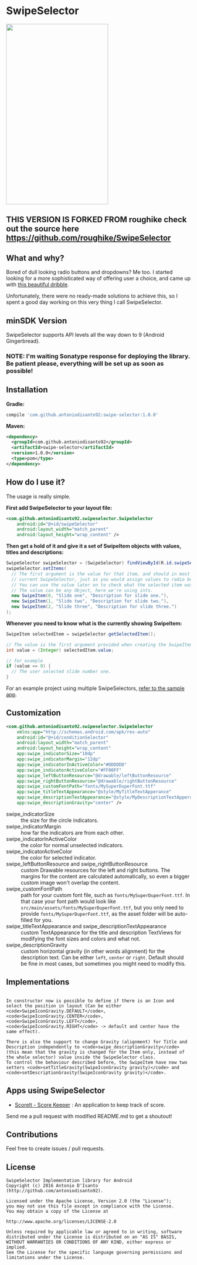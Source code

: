 # SwipeSelector
<img src="https://raw.githubusercontent.com/roughike/SwipeSelector/master/demo_two.gif" width="278" height="492" />

## THIS VERSION IS FORKED FROM roughike check out the source here https://github.com/roughike/SwipeSelector

## What and why?

Bored of dull looking radio buttons and dropdowns? Me too. I started looking for a more sophisticated way of offering user a choice, and came up with [this beautiful dribble](https://dribbble.com/shots/2343630-Create-Shipment).

Unfortunately, there were no ready-made solutions to achieve this, so I spent a good day working on this very thing I call SwipeSelector.

## minSDK Version

SwipeSelector supports API levels all the way down to 9 (Android Gingerbread).

### NOTE: I'm waiting Sonatype response for deploying the library. Be patient please, everything will be set up as soon as possible!

## Installation
**Gradle:**

```groovy
compile 'com.github.antoniodisanto92:swipe-selector:1.0.0'
```

**Maven:**
```xml
<dependency>
  <groupId>com.github.antoniodisanto92</groupId>
  <artifactId>swipe-selector</artifactId>
  <version>1.0.0</version>
  <type>pom</type>
</dependency>
```

## How do I use it?

The usage is really simple.

**First add SwipeSelector to your layout file:**

```xml
<com.github.antoniodisanto92.swipeselector.SwipeSelector
    android:id="@+id/swipeSelector"
    android:layout_width="match_parent"
    android:layout_height="wrap_content" />
```

**Then get a hold of it and give it a set of SwipeItem objects with values, titles and descriptions:**

```java
SwipeSelector swipeSelector = (SwipeSelector) findViewById(R.id.swipeSelector);
swipeSelector.setItems(
  // The first argument is the value for that item, and should in most cases be unique for the
  // current SwipeSelector, just as you would assign values to radio buttons.
  // You can use the value later on to check what the selected item was.
  // The value can be any Object, here we're using ints.
  new SwipeItem(0, "Slide one", "Description for slide one."),
  new SwipeItem(1, "Slide two", "Description for slide two."),
  new SwipeItem(2, "Slide three", "Description for slide three.")
);
```

**Whenever you need to know what is the currently showing SwipeItem:**
```java
SwipeItem selectedItem = swipeSelector.getSelectedItem();

// The value is the first argument provided when creating the SwipeItem.
int value = (Integer) selectedItem.value;

// for example
if (value == 0) {
  // The user selected slide number one.
}
```

For an example project using multiple SwipeSelectors, [refer to the sample app](https://github.com/antoniodisanto92/SwipeSelector/tree/master/sample/src/main).

## Customization

```xml
<com.github.antoniodisanto92.swipeselector.SwipeSelector
    xmlns:app="http://schemas.android.com/apk/res-auto"
    android:id="@+id/conditionSelector"
    android:layout_width="match_parent"
    android:layout_height="wrap_content"
    app:swipe_indicatorSize="10dp"
    app:swipe_indicatorMargin="12dp"
    app:swipe_indicatorInActiveColor="#DDDDDD"
    app:swipe_indicatorActiveColor="#FF00FF"
    app:swipe_leftButtonResource="@drawable/leftButtonResource"
    app:swipe_rightButtonResource="@drawable/rightButtonResource"
    app:swipe_customFontPath="fonts/MySuperDuperFont.ttf"
    app:swipe_titleTextAppearance="@style/MyTitleTextApperance"
    app:swipe_descriptionTextAppearance="@style/MyDescriptionTextApperance"
    app:swipe_descriptionGravity="center" />
```

<dl>
  <dt>swipe_indicatorSize</dt>
  <dd>the size for the circle indicators.</dd>

  <dt>swipe_indicatorMargin</dt>
  <dd>how far the indicators are from each other.</dd>

  <dt>swipe_indicatorInActiveColor</dt>
  <dd>the color for normal unselected indicators.</dd>

  <dt>swipe_indicatorActiveColor</dt>
  <dd>the color for selected indicator.</dd>

  <dt>swipe_leftButtonResource and swipe_rightButtonResource</dt>
  <dd>custom Drawable resources for the left and right buttons. The margins for the content are calculated automatically, so even a bigger custom image won't overlap the content.</dd>

  <dt>swipe_customFontPath</dt>
  <dd>path for your custom font file, such as <code>fonts/MySuperDuperFont.ttf</code>. In that case your font path would look like <code>src/main/assets/fonts/MySuperDuperFont.ttf</code>, but you only need to provide <code>fonts/MySuperDuperFont.ttf</code>, as the asset folder will be auto-filled for you.</dd>

  <dt>swipe_titleTextAppearance and swipe_descriptionTextAppearance</dt>
  <dd>custom TextAppearance for the title and description TextViews for modifying the font sizes and colors and what not.</dd>
  
  <dt>swipe_descriptionGravity</dt>
  <dd>custom horizontal gravity (in other words alignment) for the description text. Can be either <code>left</code>, <code>center</code> or <code>right</code>. Default should be fine in most cases, but sometimes you might need to modify this.</dd>
</dl>

## Implementations

```SlideItem Class

In constructor now is possible to define if there is an Icon and select the position in layout (Can be either <code>SwipeIconGravity.DEFAULT</code>, <code>SwipeIconGravity.CENTER</code>, <code>SwipeIconGravity.LEFT</code>, <code>SwipeIconGravity.RIGHT</code> -> default and center have the same effect).

There is also the support to change Gravity (alignment) for Title and Description independently to <code>swipe_descriptionGravity</code> (this mean that the gravity is changed for the Item only, instead of the whole selector) value inside the SwipeSelector class.
To control the behaviour described before, the SwipeItem have now two setters <code>setTitleGravity(SwipeIconGravity gravity)</code> and <code>setDescriptionGravity(SwipeIconGravity gravity)</code>.

```

## Apps using SwipeSelector

  * [ScoreIt - Score Keeper](https://play.google.com/store/apps/details?id=com.sbgapps.scoreit) : An application to keep track of score.

Send me a pull request with modified README.md to get a shoutout!

## Contributions

Feel free to create issues / pull requests.

## License

```
SwipeSelector Implementation library for Android
Copyright (c) 2016 Antonio D'Isanto (http://github.com/antoniodisanto92).

Licensed under the Apache License, Version 2.0 (the "License");
you may not use this file except in compliance with the License.
You may obtain a copy of the License at

http://www.apache.org/licenses/LICENSE-2.0

Unless required by applicable law or agreed to in writing, software
distributed under the License is distributed on an "AS IS" BASIS,
WITHOUT WARRANTIES OR CONDITIONS OF ANY KIND, either express or implied.
See the License for the specific language governing permissions and
limitations under the License.
```

